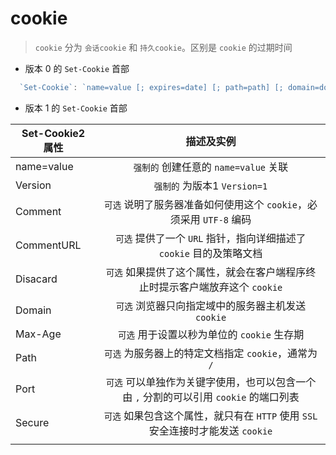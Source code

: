 # cookie

> `cookie` 分为 `会话cookie` 和 `持久cookie`。区别是 `cookie` 的过期时间

- 版本 0 的 `Set-Cookie` 首部
```js
  `Set-Cookie`: `name=value [; expires=date] [; path=path] [; domain=domain] [; secure]` 

```

- 版本 1 的 `Set-Cookie` 首部

|  Set-Cookie2 属性  |  描述及实例  |
| ------------------ | :--------: |
| name=value         | `强制的` 创建任意的 `name=value` 关联 |
| Version            | `强制的` 为版本1 `Version=1`  |
| Comment            | `可选` 说明了服务器准备如何使用这个 `cookie`，必须采用 `UTF-8` 编码 |
| CommentURL         | `可选` 提供了一个 `URL` 指针，指向详细描述了 `cookie` 目的及策略文档 |
| Disacard           | `可选` 如果提供了这个属性，就会在客户端程序终止时提示客户端放弃这个 `cookie` |
| Domain             | `可选` 浏览器只向指定域中的服务器主机发送 `cookie` |
| Max-Age            | `可选` 用于设置以秒为单位的 `cookie` 生存期 |
| Path               | `可选` 为服务器上的特定文档指定 `cookie`，通常为 `/` |
| Port               | `可选` 可以单独作为关键字使用，也可以包含一个由 `,` 分割的可以引用 `cookie` 的端口列表 |
| Secure             | `可选` 如果包含这个属性，就只有在 `HTTP` 使用 `SSL` 安全连接时才能发送 `cookie` |
| | 
